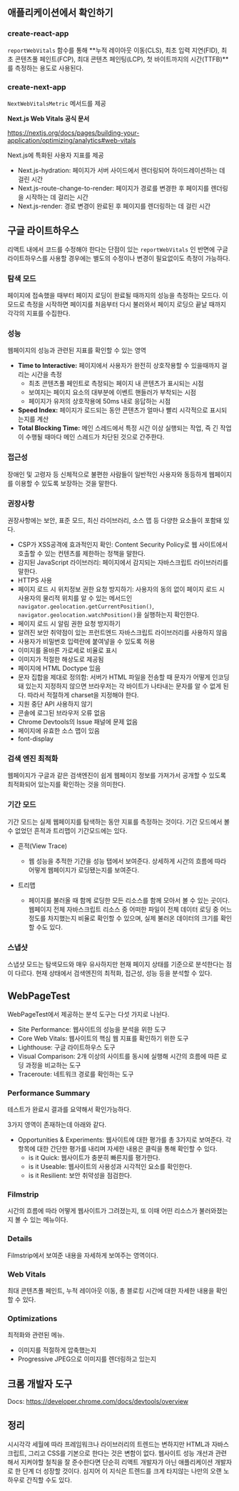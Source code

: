 ## 애플리케이션에서 확인하기

### create-react-app

`reportWebVitals` 함수를 통해 **누적 레이아웃 이동(CLS), 최초 입력 지연(FID), 최초 콘텐츠풀 페인트(FCP), 최대 콘텐츠 페인팅(LCP), 첫 바이트까지의 시간(TTFB)**를 측정하는 용도로 사용된다.

### create-next-app

`NextWebVitalsMetric` 메서드를 제공

**Next.js Web Vitals 공식 문서**

https://nextjs.org/docs/pages/building-your-application/optimizing/analytics#web-vitals

Next.js에 특화된 사용자 지표를 제공

- Next.js-hydration: 페이지가 서버 사이드에서 렌더링되어 하이드레이션하는 데 걸린 시간
- Next.js-route-change-to-render: 페이지가 경로를 변경한 후 페이지를 렌더링을 시작하는 데 걸리는 시간
- Next.js-render: 경로 변경이 완료된 후 페이지를 렌더링하는 데 걸린 시간

## 구글 라이트하우스

리액트 내에서 코드를 수정해야 한다는 단점이 있는 `reportWebVitals` 인 반면에 구글 라이트하우스를 사용할 경우에는 별도의 수정이나 변경이 필요없이도 측정이 가능하다.

### 탐색 모드

페이지에 접속했을 때부터 페이지 로딩이 완료될 때까지의 성능을 측정하는 모드다. 이 모드로 측정을 시작하면 페이지를 처음부터 다시 불러와서 페이지 로딩으 끝날 때까지 각각의 지표를 수집한다.

### 성능

웹페이지의 성능과 관련된 지표를 확인할 수 있는 영역

- **Time to Interactive:** 페이지에서 사용자가 완전히 상호작용할 수 있을때까지 걸리는 시간을 측정
  - 최초 콘텐츠풀 페인트로 측정되는 페이지 내 콘텐츠가 표시되는 시점
  - 보여지는 페이지 요소의 대부분에 이벤트 핸들러가 부착되는 시점
  - 페이지가 유저의 상호작용에 50ms 내로 응답하는 시점
- **Speed Index:** 페이지가 로드되는 동안 콘텐츠가 얼마나 빨리 시각적으로 표시되는지를 계산
- **Total Blocking Time:** 메인 스레드에서 특정 시간 이상 실행되는 작업, 즉 긴 작업이 수행될 때마다 메인 스레드가 차단된 것으로 간주한다.

### 접근성

장애인 및 고령자 등 신체적으로 불편한 사람들이 일반적인 사용자와 동등하게 웹페이지를 이용할 수 있도록 보장하는 것을 말한다.

### 권장사항

권장사항에는 보안, 표준 모드, 최신 라이브러리, 소스 맵 등 다양한 요소들이 포함돼 있다.

- CSP가 XSS공격에 효과적인지 확인: Content Security Policy로 웹 사이트에서 호출할 수 있는 컨텐츠를 제한하는 정책을 말한다.
- 감지된 JavaScript 라이브러리: 페이지에서 감지되는 자바스크립트 라이브러리를 말한다.
- HTTPS 사용
- 페이지 로드 시 위치정보 권한 요청 방지하기: 사용자의 동의 없이 페이지 로드 시 사용자의 물리적 위치를 알 수 있는 메서드인 `navigator.geolocation.getCurrentPosition()`, `navigator.geolocation.watchPosition()`을 실행하는지 확인한다.
- 페이지 로드 시 알림 권한 요청 방지하기
- 알려진 보안 취약점이 있는 프런트엔드 자바스크립트 라이브러리를 사용하지 않음
- 사용자가 비밀번호 입력란에 붙여넣을 수 있도록 허용
- 이미지를 올바른 가로세로 비율로 표시
- 이미지가 적절한 해상도로 제공됨
- 페이지에 HTML Doctype 있음
- 문자 집합을 제대로 정의함: 서버가 HTML 파일을 전송할 때 문자가 어떻게 인코딩돼 있는지 지정하지 않으면 브라우저는 각 바이트가 나타내는 문자를 알 수 없게 된다. 따라서 적절하게 charset을 지정해야 한다.
- 지원 중단 API 사용하지 않기
- 콘솔에 로그된 브라우저 오류 없음
- Chrome Devtools의 Issue 패널에 문제 없음
- 페이지에 유효한 소스 맵이 있음
- font-display

### 검색 엔진 최적화

웹페이지가 구글과 같은 검색엔진이 쉽게 웹페이지 정보를 가져가서 공개할 수 있도록 최적화되어 있는지를 확인하는 것을 의미한다.

### 기간 모드

기간 모드는 실제 웹페이지를 탐색하는 동안 지표를 측정하는 것이다. 기간 모드에서 볼 수 없었던 흔적과 트리맵이 기간모드에는 있다.

- 흔적(View Trace)

  - 웹 성능을 추적한 기간을 성능 탭에서 보여준다. 상세하게 시간의 흐름에 따라 어떻게 웹페이지가 로딩됐는지를 보여준다.

- 트리맵

    - 페이지를 불러올 때 함께 로딩한 모든 리소스를 함께 모아서 볼 수 있는 곳이다. 웹페이지 전체 자바스크립트 리소스 중 어떠한 파일이 전체 데이터 로딩 중 어느정도를 차지했는지 비율로 확인할 수 있으며, 실제 불러온 데이터의 크기를 확인할 수도 있다.

### 스냅샷

스냅샷 모드는 탐색모드와 매우 유사하지만 현재 페이지 상태를 기준으로 분석한다는 점이 다르다. 현재 상태에서 검색엔진의 최적화, 접근성, 성능 등을 분석할 수 있다.

## WebPageTest

WebPageTest에서 제공하는 분석 도구는 다섯 가지로 나뉜다.

- Site Performance: 웹사이트의 성능을 분석을 위한 도구
- Core Web Vitals: 웹사이트의 핵심 웹 지표를 확인하기 위한 도구
- Lighthouse: 구글 라이트하우스 도구
- Visual Comparison: 2개 이상의 사이트를 동시에 실행해 시간의 흐름에 따른 로딩 과정을 비교하는 도구
- Traceroute: 네트워크 경로를 확인하는 도구

### Performance Summary
테스트가 완료시 결과를 요약해서 확인가능하다.

3가지 영역이 존재하는데 아래와 같다.
- Opportunities & Experiments: 웹사이트에 대한 평가를 총 3가지로 보여준다. 각 항목에 대한 간단한 평가를 내리며 자세한 내용은 클릭을 통해 확인할 수 있다.
  - is it Quick: 웹사이트가 충분히 빠른지를 평가한다.
  - is it Useable: 웹사이트의 사용성과 시각적인 요소를 확인한다.
  - is it Resilient: 보안 취약성을 점검한다.

### Filmstrip
시간의 흐름에 따라 어떻게 웹사이트가 그려졌는지, 또 이때 어떤 리소스가 불러와졌는지 볼 수 있는 메뉴이다.

### Details
Filmstrip에서 보여준 내용을 자세하게 보여주는 영역이다.

### Web Vitals
최대 콘텐츠풀 페인트, 누적 레이아웃 이동, 총 블로킹 시간에 대한 자세한 내용을 확인할 수 있다.

### Optimizations
최적화와 관련된 메뉴.
- 이미지를 적절하게 압축했는지
- Progressive JPEG으로 이미지를 렌더링하고 있는지

## 크롬 개발자 도구

Docs: https://developer.chrome.com/docs/devtools/overview

## 정리
시시각각 세월에 따라 프레임워크나 라이브러리의 트렌드는 변하지만 HTML과 자바스크립트, 그리고 CSS를 기본으로 한다는 것은 변함이 없다. 웹사이트 성능 개선과 관련해서 지켜야할 철칙을 잘 준수한다면 단순히 리액트 개발자가 아닌 애플리케이션 개발자로 한 단계 더 성장할 것이다. 심지어 이 지식은 트렌드를 크게 타지않는 나만의 오랜 노하우로 간직할 수도 있다.